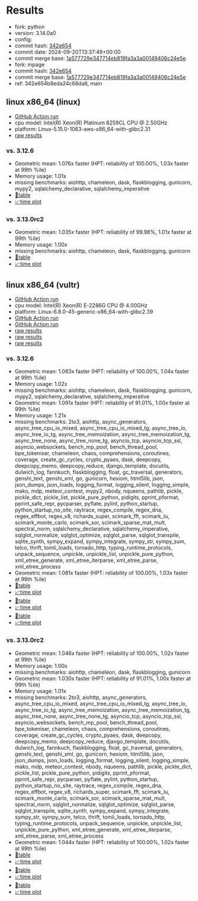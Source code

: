 # Results

- fork: python
- version: 3.14.0a0
- config: 
- commit hash: [342e654](https://github.com/python/cpython/commit/342e654)
- commit date: 2024-09-20T13:37:49+00:00
- commit merge base: [1a577729e347714eb819fa3a3a00149406c24e5e](https://github.com/python/cpython/commit/1a577729e347714eb819fa3a3a00149406c24e5e)
- fork: mpage
- commit hash: [342e654](https://github.com/mpage/cpython/commit/342e654)
- commit merge base: [1a577729e347714eb819fa3a3a00149406c24e5e](https://github.com/mpage/cpython/commit/1a577729e347714eb819fa3a3a00149406c24e5e)
- ref: 342e654b8eda24c68da6, main

## linux x86_64 (linux)

- [GitHub Action run](https://github.com/facebookexperimental/free-threading-benchmarking/actions/runs/10976681780)
- cpu model: Intel(R) Xeon(R) Platinum 8259CL CPU @ 2.50GHz
- platform: Linux-5.15.0-1063-aws-x86_64-with-glibc2.31
- [raw results](bm-20240920-linux-x86_64-python-342e654b8eda24c68da6-3.14.0a0-342e654.json)

### vs. 3.12.6

- Geometric mean: 1.076x faster (HPT: reliability of 100.00%, 1.03x faster at 99th %ile)
- Memory usage: 1.01x
- missing benchmarks: aiohttp, chameleon, dask, flaskblogging, gunicorn, mypy2, sqlalchemy_declarative, sqlalchemy_imperative
- [📄table](bm-20240920-linux-x86_64-python-342e654b8eda24c68da6-3.14.0a0-342e654-vs-3.12.6.md)
- [📈time plot](bm-20240920-linux-x86_64-python-342e654b8eda24c68da6-3.14.0a0-342e654-vs-3.12.6.svg)

### vs. 3.13.0rc2

- Geometric mean: 1.035x faster (HPT: reliability of 99.96%, 1.01x faster at 99th %ile)
- Memory usage: 1.00x
- missing benchmarks: aiohttp, chameleon, dask, flaskblogging, gunicorn
- [📄table](bm-20240920-linux-x86_64-python-342e654b8eda24c68da6-3.14.0a0-342e654-vs-3.13.0rc2.md)
- [📈time plot](bm-20240920-linux-x86_64-python-342e654b8eda24c68da6-3.14.0a0-342e654-vs-3.13.0rc2.svg)

## linux x86_64 (vultr)

- [GitHub Action run](https://github.com/facebookexperimental/free-threading-benchmarking/actions/runs/10976681780)
- cpu model: Intel(R) Xeon(R) E-2286G CPU @ 4.00GHz
- platform: Linux-6.8.0-45-generic-x86_64-with-glibc2.39
- [GitHub Action run](https://github.com/facebookexperimental/free-threading-benchmarking/actions/runs/10964817117)
- [GitHub Action run](https://github.com/facebookexperimental/free-threading-benchmarking/actions/runs/10967885825)
- [raw results](bm-20240920-vultr-x86_64-mpage-342e654b8eda24c68da6-3.14.0a0-342e654.json)
- [raw results](bm-20240920-vultr-x86_64-python-342e654b8eda24c68da6-3.14.0a0-342e654.json)
- [raw results](bm-20240920-vultr-x86_64-python-main-3.14.0a0-342e654.json)

### vs. 3.12.6

- Geometric mean: 1.083x faster (HPT: reliability of 100.00%, 1.04x faster at 99th %ile)
- Memory usage: 1.02x
- missing benchmarks: aiohttp, chameleon, dask, flaskblogging, gunicorn, mypy2, sqlalchemy_declarative, sqlalchemy_imperative
- Geometric mean: 1.091x faster (HPT: reliability of 91.01%, 1.00x faster at 99th %ile)
- Memory usage: 1.21x
- missing benchmarks: 2to3, aiohttp, async_generators, async_tree_cpu_io_mixed, async_tree_cpu_io_mixed_tg, async_tree_io, async_tree_io_tg, async_tree_memoization, async_tree_memoization_tg, async_tree_none, async_tree_none_tg, asyncio_tcp, asyncio_tcp_ssl, asyncio_websockets, bench_mp_pool, bench_thread_pool, bpe_tokeniser, chameleon, chaos, comprehensions, coroutines, coverage, create_gc_cycles, crypto_pyaes, dask, deepcopy, deepcopy_memo, deepcopy_reduce, django_template, docutils, dulwich_log, fannkuch, flaskblogging, float, gc_traversal, generators, genshi_text, genshi_xml, go, gunicorn, hexiom, html5lib, json, json_dumps, json_loads, logging_format, logging_silent, logging_simple, mako, mdp, meteor_contest, mypy2, nbody, nqueens, pathlib, pickle, pickle_dict, pickle_list, pickle_pure_python, pidigits, pprint_pformat, pprint_safe_repr, pycparser, pyflate, pylint, python_startup, python_startup_no_site, raytrace, regex_compile, regex_dna, regex_effbot, regex_v8, richards_super, scimark_fft, scimark_lu, scimark_monte_carlo, scimark_sor, scimark_sparse_mat_mult, spectral_norm, sqlalchemy_declarative, sqlalchemy_imperative, sqlglot_normalize, sqlglot_optimize, sqlglot_parse, sqlglot_transpile, sqlite_synth, sympy_expand, sympy_integrate, sympy_str, sympy_sum, telco, thrift, tomli_loads, tornado_http, typing_runtime_protocols, unpack_sequence, unpickle, unpickle_list, unpickle_pure_python, xml_etree_generate, xml_etree_iterparse, xml_etree_parse, xml_etree_process
- Geometric mean: 1.081x faster (HPT: reliability of 100.00%, 1.03x faster at 99th %ile)
- [📄table](bm-20240920-vultr-x86_64-mpage-342e654b8eda24c68da6-3.14.0a0-342e654-vs-3.12.6.md)
- [📈time plot](bm-20240920-vultr-x86_64-mpage-342e654b8eda24c68da6-3.14.0a0-342e654-vs-3.12.6.svg)
- [📄table](bm-20240920-vultr-x86_64-python-342e654b8eda24c68da6-3.14.0a0-342e654-vs-3.12.6.md)
- [📈time plot](bm-20240920-vultr-x86_64-python-342e654b8eda24c68da6-3.14.0a0-342e654-vs-3.12.6.svg)
- [📄table](bm-20240920-vultr-x86_64-python-main-3.14.0a0-342e654-vs-3.12.6.md)
- [📈time plot](bm-20240920-vultr-x86_64-python-main-3.14.0a0-342e654-vs-3.12.6.svg)

### vs. 3.13.0rc2

- Geometric mean: 1.046x faster (HPT: reliability of 100.00%, 1.02x faster at 99th %ile)
- Memory usage: 1.00x
- missing benchmarks: aiohttp, chameleon, dask, flaskblogging, gunicorn
- Geometric mean: 1.030x faster (HPT: reliability of 91.01%, 1.00x faster at 99th %ile)
- Memory usage: 1.01x
- missing benchmarks: 2to3, aiohttp, async_generators, async_tree_cpu_io_mixed, async_tree_cpu_io_mixed_tg, async_tree_io, async_tree_io_tg, async_tree_memoization, async_tree_memoization_tg, async_tree_none, async_tree_none_tg, asyncio_tcp, asyncio_tcp_ssl, asyncio_websockets, bench_mp_pool, bench_thread_pool, bpe_tokeniser, chameleon, chaos, comprehensions, coroutines, coverage, create_gc_cycles, crypto_pyaes, dask, deepcopy, deepcopy_memo, deepcopy_reduce, django_template, docutils, dulwich_log, fannkuch, flaskblogging, float, gc_traversal, generators, genshi_text, genshi_xml, go, gunicorn, hexiom, html5lib, json, json_dumps, json_loads, logging_format, logging_silent, logging_simple, mako, mdp, meteor_contest, nbody, nqueens, pathlib, pickle, pickle_dict, pickle_list, pickle_pure_python, pidigits, pprint_pformat, pprint_safe_repr, pycparser, pyflate, pylint, python_startup, python_startup_no_site, raytrace, regex_compile, regex_dna, regex_effbot, regex_v8, richards_super, scimark_fft, scimark_lu, scimark_monte_carlo, scimark_sor, scimark_sparse_mat_mult, spectral_norm, sqlglot_normalize, sqlglot_optimize, sqlglot_parse, sqlglot_transpile, sqlite_synth, sympy_expand, sympy_integrate, sympy_str, sympy_sum, telco, thrift, tomli_loads, tornado_http, typing_runtime_protocols, unpack_sequence, unpickle, unpickle_list, unpickle_pure_python, xml_etree_generate, xml_etree_iterparse, xml_etree_parse, xml_etree_process
- Geometric mean: 1.044x faster (HPT: reliability of 100.00%, 1.02x faster at 99th %ile)
- [📄table](bm-20240920-vultr-x86_64-mpage-342e654b8eda24c68da6-3.14.0a0-342e654-vs-3.13.0rc2.md)
- [📈time plot](bm-20240920-vultr-x86_64-mpage-342e654b8eda24c68da6-3.14.0a0-342e654-vs-3.13.0rc2.svg)
- [📄table](bm-20240920-vultr-x86_64-python-342e654b8eda24c68da6-3.14.0a0-342e654-vs-3.13.0rc2.md)
- [📈time plot](bm-20240920-vultr-x86_64-python-342e654b8eda24c68da6-3.14.0a0-342e654-vs-3.13.0rc2.svg)
- [📄table](bm-20240920-vultr-x86_64-python-main-3.14.0a0-342e654-vs-3.13.0rc2.md)
- [📈time plot](bm-20240920-vultr-x86_64-python-main-3.14.0a0-342e654-vs-3.13.0rc2.svg)

